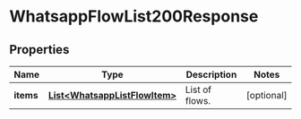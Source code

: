 

# WhatsappFlowList200Response


## Properties

| Name | Type | Description | Notes |
|------------ | ------------- | ------------- | -------------|
|**items** | [**List&lt;WhatsappListFlowItem&gt;**](WhatsappListFlowItem.md) | List of flows. |  [optional] |



